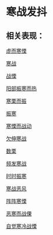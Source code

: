 # 寒战发抖## 相关表现： [虚而寒慄](https://www.gmzyjc.com/search/result?wd=虚而寒慄)[寒战](https://www.gmzyjc.com/search/result?wd=寒战)[战慄](https://www.gmzyjc.com/search/result?wd=战慄)[阳部振寒而热](https://www.gmzyjc.com/search/result?wd=阳部振寒而热)[寒栗而振](https://www.gmzyjc.com/search/result?wd=寒栗而振)[振寒](https://www.gmzyjc.com/search/result?wd=振寒)[寒慄而战动](https://www.gmzyjc.com/search/result?wd=寒慄而战动)[欠伸寒战](https://www.gmzyjc.com/search/result?wd=欠伸寒战)[数栗](https://www.gmzyjc.com/search/result?wd=数栗)[频发寒战](https://www.gmzyjc.com/search/result?wd=频发寒战)[时时振寒](https://www.gmzyjc.com/search/result?wd=时时振寒)[寒战恶风](https://www.gmzyjc.com/search/result?wd=寒战恶风)[阵阵寒慄](https://www.gmzyjc.com/search/result?wd=阵阵寒慄)[恶寒而战傈](https://www.gmzyjc.com/search/result?wd=恶寒而战傈)[自觉寒冷战慄](https://www.gmzyjc.com/search/result?wd=自觉寒冷战慄)